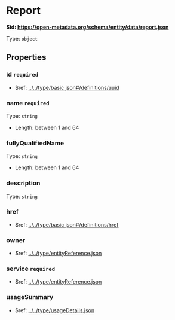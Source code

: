 # Report

<b id="https/open-metadata.org/schema/entity/data/report.json">&#36;id: https://open-metadata.org/schema/entity/data/report.json </b>

Type: `object`

## Properties
### id `required`
 - &#36;ref: [../../type/basic.json#/definitions/uuid](../types/basic.md#uuid)
### name `required`
Type: `string`

 - Length: between 1 and 64
### fullyQualifiedName
Type: `string`

 - Length: between 1 and 64
### description
Type: `string`

### href
 - &#36;ref: [../../type/basic.json#/definitions/href](../types/basic.md#href)
### owner
 - &#36;ref: [../../type/entityReference.json](../types/entityreference.md)
### service `required`
 - &#36;ref: [../../type/entityReference.json](../types/entityreference.md)
### usageSummary
 - &#36;ref: [../../type/usageDetails.json](../types/usagedetails.md)
